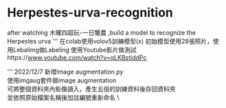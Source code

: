 # Herpestes-urva-recognition
after watching 木曜四超玩-一日蟹農 ,build a model to recognize the Herpestes urva
'''
在colab使用volov5訓練模型(x)
初始模型使用28張照片，使用Lebalimg做Labeling
使用Youtube影片做測試https://www.youtube.com/watch?v=qLKBstiddPc

'''
2022/12/7
新增image augmentation.py \
使用imgaug套件做image augmentation \
可將整個資料夾內影像讀入，產生五倍的訓練資料後存回資料夾 \
並依照原始檔案名稱後加註編號重新命名 \



